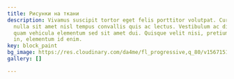 ```yaml
---
title: Рисунки на ткани
description: Vivamus suscipit tortor eget felis porttitor volutpat. Curabitur non
  nulla sit amet nisl tempus convallis quis ac lectus. Vestibulum ac diam sit amet
  quam vehicula elementum sed sit amet dui. Quisque velit nisi, pretium ut lacinia
  in, elementum id enim.
key: block_paint
bg_image: https://res.cloudinary.com/da4me/fl_progressive,q_80/v1567151582/uploads/kisspng-bird-watercolor-painting-paper-drawing-birds-5a96ddc8be3138.8846130915198366167791_aomcdy.png
gallery: []

---
```

